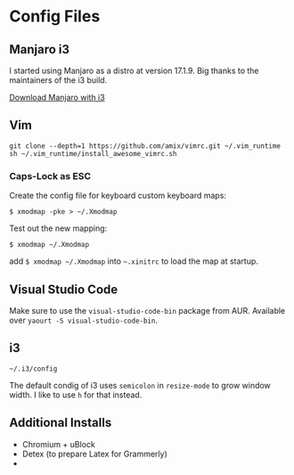 # Config Files

## Manjaro i3
I started using Manjaro as a distro at version 17.1.9.
Big thanks to the maintainers of the i3 build.

[Download Manjaro with i3](https://osdn.net/projects/manjaro-community/storage/i3/ "Manjaro i3")


## Vim

```
git clone --depth=1 https://github.com/amix/vimrc.git ~/.vim_runtime
sh ~/.vim_runtime/install_awesome_vimrc.sh
```

### Caps-Lock as ESC

Create the config file for keyboard custom keyboard maps:
```
$ xmodmap -pke > ~/.Xmodmap
```

Test out the new mapping:
```
$ xmodmap ~/.Xmodmap
```
add `$ xmodmap ~/.Xmodmap` into `~.xinitrc` to load the map at startup.



## Visual Studio Code
Make sure to use the `visual-studio-code-bin` package from AUR.
Available over `yaourt -S visual-studio-code-bin`.

## i3
```
~/.i3/config
```
The default condig of i3 uses `semicolon` in `resize-mode` to grow window width.
I like to use `h` for that instead.

## Additional Installs
- Chromium + uBlock
- Detex (to prepare Latex for Grammerly)
- 
